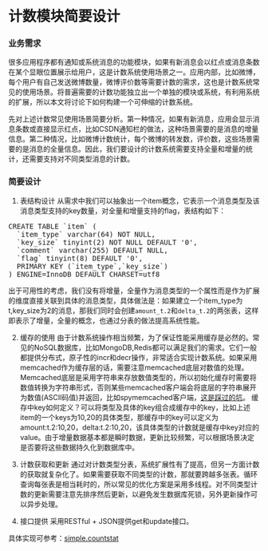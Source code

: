 计数模块简要设计
============================================
### 业务需求
很多应用程序都有通知或系统消息的功能模块，如果有新消息会以红点或消息条数在某个显眼位置展示给用户，这是计数系统使用场景之一。应用内部，比如微博，每个用户有自己发送微博数量，微博评价数等需要计数的需求，这也是计数系统常见的使用场景。将普遍需要的计数功能独立出一个单独的模块或系统，有利用系统的扩展，所以本文将讨论下如何构建一个可伸缩的计数系统。

先对上述计数常见使用场景简要分析。第一种情况，如果有新消息，应用会显示消息条数或直接显示红点，比如CSDN通知栏的做法，这种场景需要的是消息的增量信息。第二种情况，比如微博计数统计，每个微博的转发数，评价数，这些场景需要的是消息的全量信息。因此，我们要设计的计数系统需要支持全量和增量的统计，还需要支持对不同类型消息的计数。

### 简要设计
1. 表结构设计
 从需求中我们可以抽象出一个item概念，它表示一个消息类型及该消息类型支持的key数量，对全量和增量支持的flag，表结构如下：
<pre>
CREATE TABLE `item` (
  `item_type` varchar(64) NOT NULL,
  `key_size` tinyint(2) NOT NULL DEFAULT '0',
  `comment` varchar(255) DEFAULT NULL,
  `flag` tinyint(8) DEFAULT '0',
  PRIMARY KEY (`item_type`,`key_size`)
) ENGINE=InnoDB DEFAULT CHARSET=utf8
</pre>
出于可用性的考虑，我们没有将增量，全量作为消息类型的一个属性而是作为扩展的维度直接关联到具体的消息类型，具体做法是：如果建立一个item_type为t,key_size为2的消息，那我们同时会创建`amount_t.2`和`delta_t.2`的两张表，这样即表示了增量，全量的概念，也通过分表的做法提高系统性能。

2. 缓存的使用
由于计数系统操作相当频繁，为了保证性能采用缓存是必然的。常见的NoSQL数据库，比如MongoDB,Redis都可以满足我们的需求。它们一般都提供分布式，原子性的incr和decr操作，非常适合实现计数系统。如果采用memcached作为缓存层的话，需要注意memcached底层对数值的处理。Memcached底层是采用字符串来存放数值类型的，所以初始化缓存时需要将数值转换为字符串形式，否则某些memcached客户端会将底层的字符串展开为数值(ASCII码值)并返回，比如spymemcached客户端，[这是踩过的坑](http://my.oschina.net/flashsword/blog/93109)。
缓存中key如何定义？可以将类型及具体的key组合成缓存中的key，比如上述item的一个keys为10,20的具体类型，那缓存中的key可以定义为amount:t.2:10,20，delta:t.2:10,20，该具体类型的计数就是缓存中key对应的value。由于增量数据基本都是瞬时数据，更新比较频繁，可以根据场景决定是否要将这些数据持久化到数据库中。

3. 计数获取和更新
通过对计数类型分表，系统扩展性有了提高，但另一方面计数的获取就复杂化了。如果需要获取不同类型的计数，那就要跨越多张表。循环查询每张表是相当耗时的，所以常见的优化方案是采用多线程。对不同类型计数的更新需要注意先排序然后更新，以避免发生数据库死锁，另外更新操作可以异步处理。

4. 接口提供
采用RESTful + JSON提供get和update接口。

具体实现可参考：[simple.countstat](https://github.com/qibaoguang/simple.countstat)
